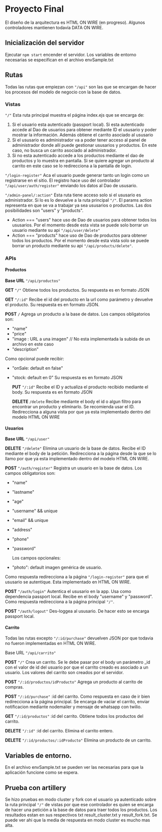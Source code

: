 # Proyecto Final

El diseño de la arquitectura es HTML ON WIRE (en progreso). Algunos controladores mantienen todavía DATA ON WIRE.

## Inicialización del servidor

Ejecutar `npm start` encender el servidor. Los variables de entorno necesarias se especifican en el archivo envSample.txt

## Rutas

Todas las rutas que empiezan con `"/api"` son las que se encargan de hacer los procesos del modelo de negocio con la base de datos.

### Vistas

`"/"` Esta ruta principal muestra el página index.ejs que se encarga de:

1. Si el usuario esta autenticado (passport local). Si esta autenticado accede al Dao de usuarios para obtener mediante ID el ususario y poder mostrar la información. Además obtiene el carrito asociado al ususario
2. Si el ususario es administrador va a poder tener acceso al panel de administrador donde allí puede gestionar ususarios y productos. En este caso, no busca un carrito asociado al administrador.
3. Si no esta autenticado accede a los productos mediante el dao de productos y lo muestra en pantalla. Si se quiere agregar un producto al carrito en este caso se lo redirecciona a la pantalla de login.

`"/login-register"` Aca el usuario puede generar tanto un login como un registrarse en el sitio. El registro hace uso del controlador `"/api/user/auth/register"` enviando los datos al Dao de ususario.

`"/admin-panel/:action"` Esta ruta tiene acceso solo si el ususario es administrador. Si lo es lo devuelve a la ruta principal `"/"`. El params action representa en que se va a trabajar ya sea ususarios o productos. Las dos posibilidades son "users" y "products".

- Action === "users" hace uso de Dao de usuarios para obtener todos los ususarios. Por el momento desde esta vista se puede solo borrar un usuario mediante su api `"/api/user/delete"`
- Action === "products" hace uso de Dao de productos para obtener todos los productos. Por el momento desde esta vista solo se puede borrar un producto mediante su api `"/api/products/delete"`.

### APIs

#### Productos

**Base URL** `"/api/productos"`

**GET** `"/"` Obtiene todos los productos. Su respuesta es en formato JSON

**GET** `"/:id"` Recibe el id del producto en la url como parámetro y devuelve el producto. Su respuesta es en formato JSON.

**POST** `/` Agrega un producto a la base de datos. Los campos obligatorios son:

- "name"
- "price"
- "image : URL a una imagen" // No esta implementada la subida de un archivo en este caso
- "description"

Como opcional puede recibir:

- "onSale: default en false"
- "stock: default en 0"
  Su respuesta es en formato JSON

  **PUT** `"/:id"` Recibe el ID y actualiza el producto recibido mediante el body.
  Su respuesta es en formato JSON

  **DELETE** `/delete` Recibe mediante el body el id o algun filtro para encontrar un producto y eliminarlo. Se recomienda usar el ID. Redirecciona a alguna vista por que ya esta implementado dentro del modelo HTML ON WIRE

#### Usuarios

**Base URL** `"/api/user"`

**DELETE** `"/delete"` Elimina un usuario de la base de datos. Recibe el ID mediante el body de la petición. Redirecciona a la página desde la que se lo llamo por que ya esta implementado dentro del modelo HTML ON WIRE.

**POST** `"/auth/register"` Registra un usuario en la base de datos. Los campos obligatorios son:

- "name"
- "lastname"
- "age"
- "username" && unique
- "email" && unique
- "address"
- "phone"
- "password"

  Los campos opcionales:

- "photo": default imagen genérica de usuario.

Como respuesta redirecciona a la página `"/login-register"` para que el ususario se autentique. Esta implementado en HTML ON WIRE.

**POST** `"/auth/login"` Autentica el ususario en la app. Usa como dependencia passport local. Recibe en el body "username" y "password". Como respuesta redirecciona a la página principal `"/"`.

**POST** `"/auth/logout"` Des-loggea al ususario. De hacer esto se encarga passport local.

#### Carrito

Todas las rutas excepto `"/:id/purchase"` devuelven JSON por que todavia no fueron implementadas en HTML ON WIRE.

Base URL `"/api/carrito"`

**POST** `"/"` Crea un carrito. Se le debe pasar por el body un parámetro \_id con el valor de id del usuario por que el carrito creado es asociado a un usuario. Los valores del carrito son creados por el servidor.

**POST** `"/:id/productos/idProducto"` Agrega un producto al carrito de compras.

**POST** `"/:id/purchase"` :id del carrito. Como respuesta en caso de ir bien redirecciona a la página principal. Se encarga de vaciar el carrito, enviar notificacion mediante nodemailer y mensaje de whatsapp con twilio.

**GET** `"/:id/productos"` :id del carrito. Obtiene todos los productos del carrito.

**DELETE** `"/:id"` :id del carrito. Elimina el carrito entero.

**DELETE** `"/:id/productos/:idProducto"` Elimina un producto de un carrito.

## Variables de entorno.

En el archivo envSample.txt se pueden ver las necesarias para que la aplicación funcione como se espera.

## Prueba con artillery

Se hizo pruebas en modo cluster y fork con el usuario ya autenticado sobre la ruta principal `"/"` de vistas por que ese controlador es quien se encarga de hacer una petición a la base de datos para traer todos los productos. Los resultados estan en sus respectivos txt result_cluster.txt y result_fork.txt. Se puede ver ahi que la media de respuesta en modo cluster es mucho mas alta.
